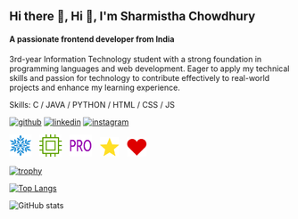 ## Hi there 👋, Hi 👋, I'm Sharmistha Chowdhury
#### A passionate frontend developer from India
3rd-year Information Technology student with a strong foundation in programming languages and web development. Eager to apply my technical skills and passion for technology to contribute effectively to real-world projects and enhance my learning experience.

Skills: C / JAVA / PYTHON / HTML / CSS / JS

[<img src='https://cdn.jsdelivr.net/npm/simple-icons@3.0.1/icons/github.svg' alt='github' height='40'>](https://github.com/SharmisthaChowdhury)  [<img src='https://cdn.jsdelivr.net/npm/simple-icons@3.0.1/icons/linkedin.svg' alt='linkedin' height='40'>](https://www.linkedin.com/in/Sharmistha/)  [<img src='https://cdn.jsdelivr.net/npm/simple-icons@3.0.1/icons/instagram.svg' alt='instagram' height='40'>](https://www.instagram.com/abri_spamzzz/)  

<a href='https://archiveprogram.github.com/'><img src='https://raw.githubusercontent.com/acervenky/animated-github-badges/master/assets/acbadge.gif' width='40' height='40'></a> <a href='https://docs.github.com/en/developers'><img src='https://raw.githubusercontent.com/acervenky/animated-github-badges/master/assets/devbadge.gif' width='40' height='40'></a> <a href='https://github.com/pricing'><img src='https://raw.githubusercontent.com/acervenky/animated-github-badges/master/assets/pro.gif' width='40' height='40'></a> <a href='https://stars.github.com/'><img src='https://raw.githubusercontent.com/acervenky/animated-github-badges/master/assets/starbadge.gif' width='35' height='35'></a> <a href='https://docs.github.com/en/github/supporting-the-open-source-community-with-github-sponsors'><img src='https://raw.githubusercontent.com/acervenky/animated-github-badges/master/assets/sponsorbadge.gif' width='35' height='35'></a> 

[![trophy](https://github-profile-trophy.vercel.app/?username=SharmisthaChowdhury)](https://github.com/ryo-ma/github-profile-trophy)

[![Top Langs](https://github-readme-stats.vercel.app/api/top-langs/?username=SharmisthaChowdhury)](https://github.com/anuraghazra/github-readme-stats)

![GitHub stats](https://github-readme-stats.vercel.app/api?username=SharmisthaChowdhury&show_icons=true&count_private=true)  

